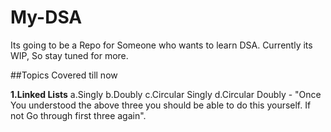 # My-DSA

Its going to be a Repo for Someone who wants to learn DSA.
Currently its WIP, So stay tuned for more.

##Topics Covered till now

**1.Linked Lists**
a.Singly
b.Doubly
c.Circular Singly
d.Circular Doubly - "Once You understood the above three you should be able to do this yourself. If not Go through first three again".
